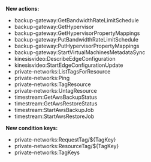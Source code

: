 **New actions:**

- backup-gateway:GetBandwidthRateLimitSchedule
- backup-gateway:GetHypervisor
- backup-gateway:GetHypervisorPropertyMappings
- backup-gateway:PutBandwidthRateLimitSchedule
- backup-gateway:PutHypervisorPropertyMappings
- backup-gateway:StartVirtualMachinesMetadataSync
- kinesisvideo:DescribeEdgeConfiguration
- kinesisvideo:StartEdgeConfigurationUpdate
- private-networks:ListTagsForResource
- private-networks:Ping
- private-networks:TagResource
- private-networks:UntagResource
- timestream:GetAwsBackupStatus
- timestream:GetAwsRestoreStatus
- timestream:StartAwsBackupJob
- timestream:StartAwsRestoreJob

**New condition keys:**

- private-networks:RequestTag/${TagKey}
- private-networks:ResourceTag/${TagKey}
- private-networks:TagKeys
